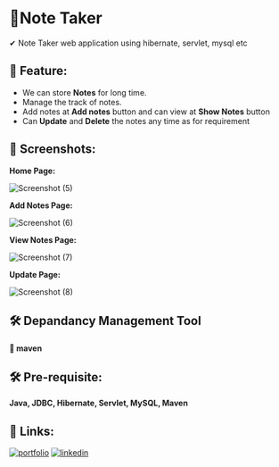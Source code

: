 
# 📝Note Taker

✔ Note Taker web application using hibernate, servlet, mysql etc
## 🎉 Feature:

 - We can store **Notes** for long time.
 - Manage the track of notes.
 - Add notes at **Add notes** button and can view at **Show Notes** button
 - Can **Update** and **Delete** the notes any time as for requirement




## 👀 Screenshots:
**Home Page:**

![Screenshot (5)](https://github.com/user-attachments/assets/51760041-4c58-466c-8970-f9958f090257)



**Add Notes Page:**

![Screenshot (6)](https://github.com/user-attachments/assets/2a113ccb-b2e5-47fc-a754-0c76d7ea6415)


**View Notes Page:**

![Screenshot (7)](https://github.com/user-attachments/assets/e6b797f2-242e-4dd6-a8d9-0234eaf1ccd3)


**Update Page:**

![Screenshot (8)](https://github.com/user-attachments/assets/75203c62-f60c-44c1-ac58-a1e7592912a4)

## 🛠 Depandancy Management Tool

#### 🎯 maven
     
   




## 🛠 Pre-requisite:

**Java, JDBC, Hibernate, Servlet, MySQL, Maven**
## 🔗 Links:
[![portfolio](https://img.shields.io/badge/my_portfolio-000?style=for-the-badge&logo=ko-fi&logoColor=white)](https://pawanbisht.netlify.app/)
[![linkedin](https://img.shields.io/badge/linkedin-0A66C2?style=for-the-badge&logo=linkedin&logoColor=white)](https://www.linkedin.com/in/pawan-bisht-a0578b201/)


